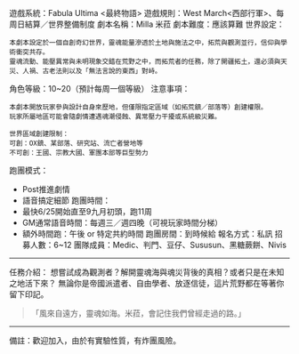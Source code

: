 遊戲系統：Fabula Ultima <最終物語>
遊戲規則：West March<西部行軍>、每周日結算／世界整備制度
劇本名稱：Milla 米菈
劇本難度：應該算難
世界設定：
```
本劇本設定於一個自創奇幻世界，靈魂能量滲透於土地與施法之中，拓荒與觀測並行，信仰與學術衝突共存。
靈魂流動、能壓異常與未明現象交錯在荒野之中，而拓荒者的任務，除了開疆拓土，還必須與天災、人禍、古老法則以及「無法言說的東西」對峙。
```
角色等級：10~20（預計每周一個等級）
注意事項：
```
本劇本開放玩家參與設計自身來歷地，但僅限指定區域（如拓荒鎮／部落等）創建權限。
玩家所屬地區可能會隨劇情遭遇魂潮侵蝕、異常壓力干擾或系統級災難。

世界區域創建限制：
可創：OX鎮、某部落、研究站、流亡者營地等
不可創：王國、宗教大國、軍團本部等巨型勢力
```
跑團模式：
- Post推進劇情
- 語音搞定細節
跑團時間：
- 最快6/25開始直至9九月初頭，跑11周
- GM通常語音時間：每週三／週四晚（可視玩家時間分梯）
- 額外時間跑：午後 or 特定共約時間
跑團房間：到時候給
報名方式：私訊
招募人數：6~12
團隊成員：Medic、判門、豆仔、Sususun、黑糖蕨餅、Nivis
---
任務介紹： 
想嘗試成為觀測者？解開靈魂海與魂災背後的真相？或者只是在未知之地活下來？
無論你是帝國派遣者、自由學者、放逐信徒，這片荒野都在等著你留下印記。
> 「風來自遠方，靈魂如海。米菈，會記住我們曾經走過的路。」
---
備註：歡迎加入，由於有實驗性質，有炸團風險。